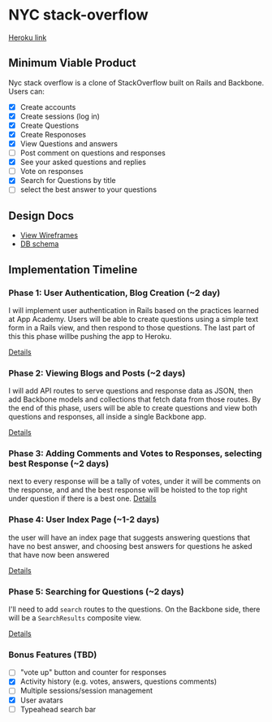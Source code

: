 # NYC stack-overflow

[Heroku link][heroku]

[heroku]: http://capstone-project.herokuapp.com/

## Minimum Viable Product
Nyc stack overflow is a clone of StackOverflow built on Rails and Backbone.
Users can:
<!-- This is a Markdown checklist. Use it to keep track of your progress! -->
- [x] Create accounts
- [x] Create sessions (log in)
- [x] Create Questions
- [x] Create Responoses
- [x] View Questions and answers
- [ ] Post comment on questions and responses
- [x] See your asked questions and replies
- [ ] Vote on responses
- [x] Search for Questions by title
- [ ] select the best answer to your questions

## Design Docs
* [View Wireframes][views]
* [DB schema][schema]

[views]: ./docs/views.md
[schema]: ./docs/schema.md

## Implementation Timeline

### Phase 1: User Authentication, Blog Creation (~2 day)
I will implement user authentication in Rails based on the practices learned at
App Academy. Users will be able to create questions using a simple text form in a Rails view, and then respond to those questions. The last part of this this phase willbe pushing the app to Heroku.

[Details][phase-one]

### Phase 2: Viewing Blogs and Posts (~2 days)
I will add API routes to serve questions and response data as JSON, then add Backbone models and collections that fetch data from those routes. By the end of this phase, users will be able to create questions and view both questions and responses, all inside a single Backbone app.

[Details][phase-two]

### Phase 3: Adding Comments and Votes to Responses, selecting best Response (~2 days)
next to every response will be a tally of votes, under it will be comments on the response, and and the best response will be hoisted to the top right under question if there is a best one.
[Details][phase-three]

### Phase 4: User Index Page (~1-2 days)
  the user will have an index page that suggests answering questions that have no best answer, and choosing best answers for questions he asked that have now been answered

[Details][phase-four]

### Phase 5: Searching for Questions (~2 days)
I'll need to add `search` routes to the questions. On the
Backbone side, there will be a `SearchResults` composite view.

[Details][phase-five]

### Bonus Features (TBD)
- [ ] "vote up" button and counter for responses
- [x] Activity history (e.g. votes, answers, questions comments)
- [ ] Multiple sessions/session management
- [x] User avatars
- [ ] Typeahead search bar

[phase-one]: ./docs/phases/phase1.md
[phase-two]: ./docs/phases/phase2.md
[phase-three]: ./docs/phases/phase3.md
[phase-four]: ./docs/phases/phase4.md
[phase-five]: ./docs/phases/phase5.md
